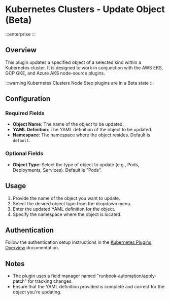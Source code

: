 # Kubernetes Clusters - Update Object (Beta)
:::enterprise
:::

## Overview

This plugin updates a specified object of a selected kind within a Kubernetes cluster. It is designed to work in conjunction with the AWS EKS, GCP GKE, and Azure AKS node-source plugins.

:::warning
Kubernetes Clusters Node Step plugins are in a Beta state
:::

## Configuration

### Required Fields

* **Object Name**: The name of the object to be updated.
* **YAML Definition**: The YAML definition of the object to be updated.
* **Namespace**: The namespace where the object resides. Default is `default`.

### Optional Fields

* **Object Type**: Select the type of object to update (e.g., Pods, Deployments, Services). Default is "Pods".

## Usage

1. Provide the name of the object you want to update.
2. Select the desired object type from the dropdown menu.
3. Enter the updated YAML definition for the object.
4. Specify the namespace where the object is located.

## Authentication

Follow the authentication setup instructions in the [Kubernetes Plugins Overview](/manual/plugins/kubernetes-plugins-overview) documentation.

## Notes

- The plugin uses a field manager named "runbook-automation/apply-patch" for tracking changes.
- Ensure that the YAML definition provided is complete and correct for the object you're updating.
